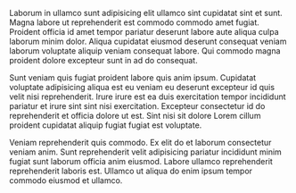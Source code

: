 Laborum in ullamco sunt adipisicing elit ullamco sint cupidatat sint et sunt. Magna labore ut reprehenderit est commodo commodo amet fugiat. Proident officia id amet tempor pariatur deserunt labore aute aliqua culpa laborum minim dolor. Aliqua cupidatat eiusmod deserunt consequat veniam laborum voluptate aliquip veniam consequat labore. Qui commodo magna proident dolore excepteur sunt in ad do consequat.

Sunt veniam quis fugiat proident labore quis anim ipsum. Cupidatat voluptate adipisicing aliqua est eu veniam eu deserunt excepteur id quis velit nisi reprehenderit. Irure irure est ea duis exercitation tempor incididunt pariatur et irure sint sint nisi exercitation. Excepteur consectetur id do reprehenderit et officia dolore ut est. Sint nisi sit dolore Lorem cillum proident cupidatat aliquip fugiat fugiat est voluptate.

Veniam reprehenderit quis commodo. Ex elit do et laborum consectetur veniam anim. Sunt reprehenderit velit adipisicing pariatur incididunt minim fugiat sunt laborum officia anim eiusmod. Labore ullamco reprehenderit reprehenderit laboris est. Ullamco ut aliqua do enim ipsum tempor commodo eiusmod et ullamco.
